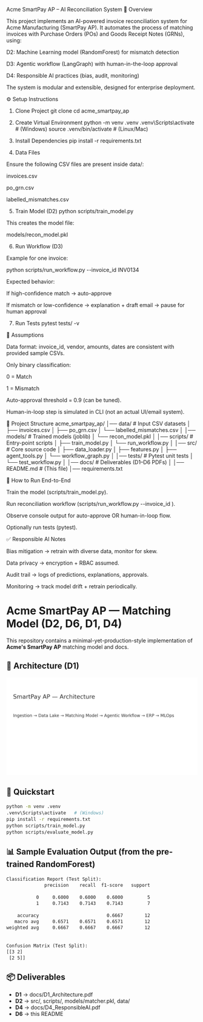 Acme SmartPay AP – AI Reconciliation System
📌 Overview

This project implements an AI-powered invoice reconciliation system for Acme Manufacturing (SmartPay AP).
It automates the process of matching invoices with Purchase Orders (POs) and Goods Receipt Notes (GRNs), using:

D2: Machine Learning model (RandomForest) for mismatch detection

D3: Agentic workflow (LangGraph) with human-in-the-loop approval

D4: Responsible AI practices (bias, audit, monitoring)

The system is modular and extensible, designed for enterprise deployment.

⚙️ Setup Instructions
1. Clone Project
git clone <your-repo-url>
cd acme_smartpay_ap

2. Create Virtual Environment
python -m venv .venv
.venv\Scripts\activate   # (Windows)
source .venv/bin/activate  # (Linux/Mac)

3. Install Dependencies
pip install -r requirements.txt

4. Data Files

Ensure the following CSV files are present inside data/:

invoices.csv

po_grn.csv

labelled_mismatches.csv

5. Train Model (D2)
python scripts/train_model.py


This creates the model file:

models/recon_model.pkl

6. Run Workflow (D3)

Example for one invoice:

python scripts/run_workflow.py --invoice_id INV0134


Expected behavior:

If high-confidence match → auto-approve

If mismatch or low-confidence → explanation + draft email → pause for human approval

7. Run Tests
pytest tests/ -v

📝 Assumptions

Data format: invoice_id, vendor, amounts, dates are consistent with provided sample CSVs.

Only binary classification:

0 = Match

1 = Mismatch

Auto-approval threshold = 0.9 (can be tuned).

Human-in-loop step is simulated in CLI (not an actual UI/email system).

📂 Project Structure
acme_smartpay_ap/
│── data/                 # Input CSV datasets
│   ├── invoices.csv
│   ├── po_grn.csv
│   └── labelled_mismatches.csv
│
│── models/               # Trained models (joblib)
│   └── recon_model.pkl
│
│── scripts/              # Entry-point scripts
│   ├── train_model.py
│   └── run_workflow.py
│
│── src/                  # Core source code
│   ├── data_loader.py
│   ├── features.py
│   ├── agent_tools.py
│   └── workflow_graph.py
│
│── tests/                # Pytest unit tests
│   └── test_workflow.py
│
│── docs/                 # Deliverables (D1–D6 PDFs)
│
│── README.md             # (This file)
│── requirements.txt

🚀 How to Run End-to-End

Train the model (scripts/train_model.py).

Run reconciliation workflow (scripts/run_workflow.py --invoice_id <ID>).

Observe console output for auto-approve OR human-in-loop flow.

Optionally run tests (pytest).

✅ Responsible AI Notes

Bias mitigation → retrain with diverse data, monitor for skew.

Data privacy → encryption + RBAC assumed.

Audit trail → logs of predictions, explanations, approvals.

Monitoring → track model drift + retrain periodically.


# Acme SmartPay AP — Matching Model (D2, D6, D1, D4)

This repository contains a minimal-yet-production-style implementation of **Acme's SmartPay AP** matching model and docs.

## 🧭 Architecture (D1)
![Architecture](docs/diagrams/architecture.png)

## 🚀 Quickstart
```bash
python -m venv .venv
.venv\Scripts\activate   # (Windows)
pip install -r requirements.txt
python scripts/train_model.py
python scripts/evaluate_model.py
```

## 📊 Sample Evaluation Output (from the pre-trained RandomForest)
```
Classification Report (Test Split):
              precision    recall  f1-score   support

           0     0.6000    0.6000    0.6000         5
           1     0.7143    0.7143    0.7143         7

    accuracy                         0.6667        12
   macro avg     0.6571    0.6571    0.6571        12
weighted avg     0.6667    0.6667    0.6667        12


Confusion Matrix (Test Split):
[[3 2]
 [2 5]]
```

## 📦 Deliverables
- **D1** → docs/D1_Architecture.pdf
- **D2** → src/, scripts/, models/matcher.pkl, data/
- **D4** → docs/D4_ResponsibleAI.pdf
- **D6** → this README
